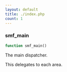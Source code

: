 ```yaml
---
layout: default
title: ./index.php
count: 1
---
```


### smf_main

```php
function smf_main()
```
The main dispatcher.

This delegates to each area.

